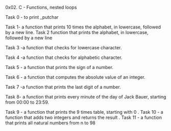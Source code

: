 0x02. C - Functions, nested loops

Task 0 - to print _putchar

Task 1- a function that prints 10 times the alphabet, in lowercase, followed by a new line.
Task 2 function that prints the alphabet, in lowercase, followed by a new line

Task 3 -a function that checks for lowercase character.

Task 4 -a function that checks for alphabetic character. 

Task 5 - a function that prints the sign of a number.

Task 6 - a function that computes the absolute value of an integer.

Task 7 -a function that prints the last digit of a number.

Task 8- a function that prints every minute of the day of Jack Bauer, starting from 00:00 to 23:59.

Task 9 - a function that prints the 9 times table, starting with 0
.
Task 10 - a function that adds two integers and returns the result
.
Task 11 -  a function that prints all natural numbers from n to 98
